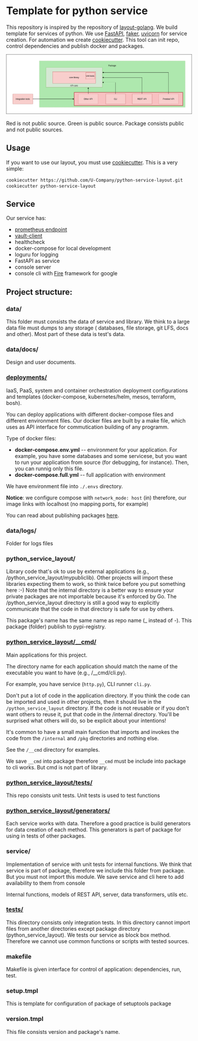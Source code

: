 # Template for python service

This repository is inspired by the repository of [layout-golang](https://github.com/golang-standards/project-layout). 
We build template for services of python. We use [FastAPI](https://github.com/tiangolo/fastapi), 
[faker](https://faker.readthedocs.io/en/master/), [uvicorn](https://www.uvicorn.org/) for service creation. For automation we create 
[cookiecutter](https://github.com/cookiecutter/cookiecutter). This tool can init repo, control dependencies and publish docker and 
packages.  

![](%7B%7B%20cookiecutter.service%20%7D%7D/data/docs/structure.png)

Red is not public source. Green is public source. Package consists public and not public sources.

## Usage

If you want to use our layout, you must use [cookiecutter](https://github.com/cookiecutter/cookiecutter). This is a very simple:

    cookiecutter https://github.com/U-Company/python-service-layout.git
    cookiecutter python-service-layout

## Service

Our service has:

- [prometheus endpoint](https://github.com/prometheus/client_python)
- [vault-client](https://github.com/Flesspro/vault-client)
- healthcheck
- docker-compose for local development
- loguru for logging
- FastAPI as service
- console server
- console cli with [Fire](https://github.com/google/python-fire) framework for google

## Project structure:

### data/

This folder must consists the data of service and library. We think to a large data file must dumps to any storage (
databases, file storage, git LFS, docs and other). Most part of these data is test's data.

### data/docs/

Design and user documents.

### [deployments/](deployments/)

IaaS, PaaS, system and container orchestration deployment configurations and templates (docker-compose, kubernetes/helm,
mesos, terraform, bosh).

You can deploy applications with different docker-compose files and different environment files. Our docker files are built by a make file, which uses as API interface for commutication building of any programm.

Type of docker files:

* **docker-compose.env.yml** -- environment for your application. For example, you have some databases and some servicese, but you want to run your application from source (for debugging, for instance). Then, you can runnig only this file.
* **docker-compose.full.yml** -- full application with environment

We have environment file into `./.envs` directory.

**Notice**: we configure compose with `network_mode: host` (in) therefore, our image links with localhost (no mapping ports, for example)

You can read about publishing packages [here](%7B%7B%20cookiecutter.service%20%7D%7D/deployments).

### data/logs/

Folder for logs files 

### python_service_layout/ 
 
Library code that's ok to use by external applications (e.g., /python_service_layout/mypubliclib). Other projects will 
import these libraries expecting them to work, so think twice before you put something here :-) Note that the internal
directory is a better way to ensure your private packages are not importable because it's enforced by Go. The 
/python_service_layout directory is still a good way to explicitly communicate that the code in that directory is safe 
for use by others.

This package's name has the same name as repo name (_ instead of -). This package (folder) publish to pypi-registry.

### [python_service_layout/__cmd/](%7B%7B%20cookiecutter.service%20%7D%7D/__cmd/)
 
Main applications for this project.

The directory name for each application should match the name of the executable you want to have (e.g., /__cmd/cli.py).

For example, you have service (`http.py`), CLI runner `cli.py`.

Don't put a lot of code in the application directory. If you think the code can be imported and used in other projects, 
then it should live in the `/python_service_layout` directory. If the code is not reusable or if you don't want others 
to reuse it, put that code in the /internal directory. You'll be surprised what others will do, so be explicit about 
your intentions!

It's common to have a small main function that imports and invokes the code from the `/internal` and `/pkg` directories 
and nothing else.

See the `/__cmd` directory for examples.

We save `__cmd` into package therefore `__cmd` must be include into package to cli works. But cmd is not part of library.

### [python_service_layout/tests/](%7B%7B%20cookiecutter.service%20%7D%7D/tests/)

This repo consists unit tests. Unit tests is used to test functions

### [python_service_layout/generators/](%7B%7B%20cookiecutter.service%20%7D%7D/generators/)

Each service works with data. Therefore a good practice is build generators for data creation of each method. This generators is part of package for using in tests of other packages.

### service/
 
Implementation of service with unit tests for internal functions. We think that service is part of package, 
therefore we include this folder from package. But you must not import this module. We save service and cli here to add 
availability to them from console  

Internal functions, models of REST API, server, data transformers, utils etc.

### [tests/](%7B%7B%20cookiecutter.service%20%7D%7D/tests)

This directory consists only integration tests. In this directory cannot import files from another directories except 
package directory (python_service_layout). We tests our service as block box method. Therefore we cannot use common 
functions or scripts with tested sources.

### makefile

Makefile is given interface for control of application: dependencies, run, test.
  
### setup.tmpl

This is template for configuration of package of setuptools package
  
### version.tmpl

This file consists version and package's name.
